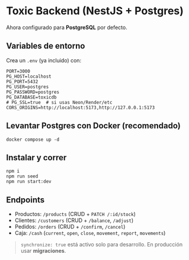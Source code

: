 # Toxic Backend (NestJS + Postgres)

Ahora configurado para **PostgreSQL** por defecto.

## Variables de entorno
Crea un `.env` (ya incluido) con:
```
PORT=3000
PG_HOST=localhost
PG_PORT=5432
PG_USER=postgres
PG_PASSWORD=postgres
PG_DATABASE=toxicdb
# PG_SSL=true  # si usas Neon/Render/etc
CORS_ORIGINS=http://localhost:5173,http://127.0.0.1:5173
```

## Levantar Postgres con Docker (recomendado)
```
docker compose up -d
```

## Instalar y correr
```
npm i
npm run seed
npm run start:dev
```

## Endpoints
- Productos: `/products` (CRUD + `PATCH /:id/stock`)
- Clientes: `/customers` (CRUD + `/balance`, `/adjust`)
- Pedidos: `/orders` (CRUD + `/confirm`, `/cancel`)
- Caja: `/cash` (`current`, `open`, `close`, `movement`, `report`, `movements`)

> `synchronize: true` está activo solo para desarrollo. En producción usar **migraciones**.

